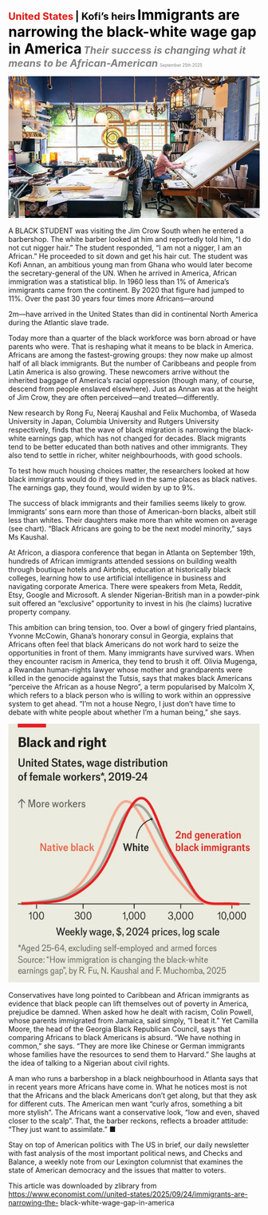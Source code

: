 <span style="color:#E3120B; font-size:14.9pt; font-weight:bold;">United States</span> <span style="color:#000000; font-size:14.9pt; font-weight:bold;">| Kofi’s heirs</span>
<span style="color:#000000; font-size:21.0pt; font-weight:bold;">Immigrants are narrowing the black-white wage gap in America</span>
<span style="color:#808080; font-size:14.9pt; font-weight:bold; font-style:italic;">Their success is changing what it means to be African-American</span>
<span style="color:#808080; font-size:6.2pt;">September 25th 2025</span>

![](../images/021_Immigrants_are_narrowing_the_black-white_wage_gap_in_America/p0095_img01.jpeg)

A BLACK STUDENT was visiting the Jim Crow South when he entered a barbershop. The white barber looked at him and reportedly told him, “I do not cut nigger hair.” The student responded, “I am not a nigger, I am an African.” He proceeded to sit down and get his hair cut. The student was Kofi Annan, an ambitious young man from Ghana who would later become the secretary-general of the UN. When he arrived in America, African immigration was a statistical blip. In 1960 less than 1% of America’s immigrants came from the continent. By 2020 that figure had jumped to 11%. Over the past 30 years four times more Africans—around

2m—have arrived in the United States than did in continental North America during the Atlantic slave trade.

Today more than a quarter of the black workforce was born abroad or have parents who were. That is reshaping what it means to be black in America. Africans are among the fastest-growing groups: they now make up almost half of all black immigrants. But the number of Caribbeans and people from Latin America is also growing. These newcomers arrive without the inherited baggage of America’s racial oppression (though many, of course, descend from people enslaved elsewhere). Just as Annan was at the height of Jim Crow, they are often perceived—and treated—differently.

New research by Rong Fu, Neeraj Kaushal and Felix Muchomba, of Waseda University in Japan, Columbia University and Rutgers University respectively, finds that the wave of black migration is narrowing the black- white earnings gap, which has not changed for decades. Black migrants tend to be better educated than both natives and other immigrants. They also tend to settle in richer, whiter neighbourhoods, with good schools.

To test how much housing choices matter, the researchers looked at how black immigrants would do if they lived in the same places as black natives. The earnings gap, they found, would widen by up to 9%.

The success of black immigrants and their families seems likely to grow. Immigrants’ sons earn more than those of American-born blacks, albeit still less than whites. Their daughters make more than white women on average (see chart). “Black Africans are going to be the next model minority,” says Ms Kaushal.

At Africon, a diaspora conference that began in Atlanta on September 19th, hundreds of African immigrants attended sessions on building wealth through boutique hotels and Airbnbs, education at historically black colleges, learning how to use artificial intelligence in business and navigating corporate America. There were speakers from Meta, Reddit, Etsy, Google and Microsoft. A slender Nigerian-British man in a powder-pink suit offered an “exclusive” opportunity to invest in his (he claims) lucrative property company.

This ambition can bring tension, too. Over a bowl of gingery fried plantains, Yvonne McCowin, Ghana’s honorary consul in Georgia, explains that Africans often feel that black Americans do not work hard to seize the opportunities in front of them. Many immigrants have survived wars. When they encounter racism in America, they tend to brush it off. Olivia Mugenga, a Rwandan human-rights lawyer whose mother and grandparents were killed in the genocide against the Tutsis, says that makes black Americans “perceive the African as a house Negro”, a term popularised by Malcolm X, which refers to a black person who is willing to work within an oppressive system to get ahead. “I’m not a house Negro, I just don’t have time to debate with white people about whether I’m a human being,” she says.

![](../images/021_Immigrants_are_narrowing_the_black-white_wage_gap_in_America/p0097_img01.jpeg)

Conservatives have long pointed to Caribbean and African immigrants as evidence that black people can lift themselves out of poverty in America, prejudice be damned. When asked how he dealt with racism, Colin Powell, whose parents immigrated from Jamaica, said simply, “I beat it.” Yet Camilla Moore, the head of the Georgia Black Republican Council, says that comparing Africans to black Americans is absurd. “We have nothing in common,” she says. “They are more like Chinese or German immigrants whose families have the resources to send them to Harvard.” She laughs at the idea of talking to a Nigerian about civil rights.

A man who runs a barbershop in a black neighbourhood in Atlanta says that in recent years more Africans have come in. What he notices most is not that the Africans and the black Americans don’t get along, but that they ask for different cuts. The American men want “curly afros, something a bit more stylish”. The Africans want a conservative look, “low and even, shaved closer to the scalp”. That, the barber reckons, reflects a broader attitude: “They just want to assimilate.” ■

Stay on top of American politics with The US in brief, our daily newsletter with fast analysis of the most important political news, and Checks and Balance, a weekly note from our Lexington columnist that examines the state of American democracy and the issues that matter to voters.

This article was downloaded by zlibrary from https://www.economist.com//united-states/2025/09/24/immigrants-are-narrowing-the- black-white-wage-gap-in-america